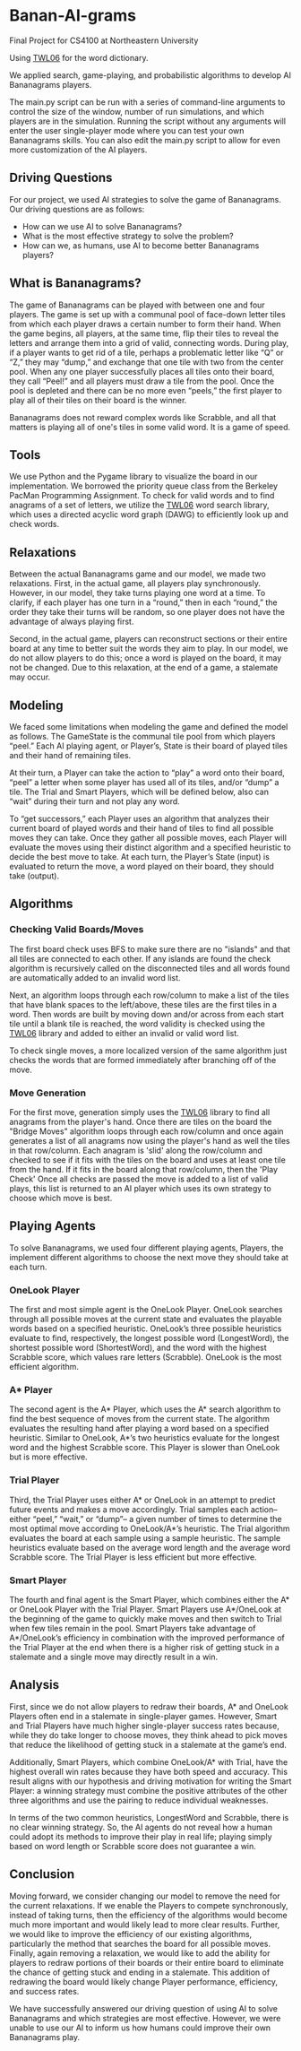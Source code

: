 # Banan-AI-grams

Final Project for CS4100 at Northeastern University

Using [TWL06](https://github.com/fogleman/TWL06) for the word dictionary.

We applied search, game-playing, and probabilistic algorithms to develop AI Bananagrams players. 

The main.py script can be run with a series of command-line arguments to control the size of the window, number of run simulations, and which players are in the simulation. Running the script without any arguments will enter the user single-player mode where you can test your own Bananagrams skills.
You can also edit the main.py script to allow for even more customization of the AI players.

## Driving Questions
For our project, we used AI strategies to solve the game of Bananagrams. Our driving questions are as follows: 
* How can we use AI to solve Bananagrams?
* What is the most effective strategy to solve the problem? 
* How can we, as humans, use AI to become better Bananagrams players? 

## What is Bananagrams? 

The game of Bananagrams can be played with between one and four players. The game is set up with a communal pool of face-down letter tiles from which each player draws a certain number to form their hand. When the game begins, all players, at the same time, flip their tiles to reveal the letters and arrange them into a grid of valid, connecting words. During play, if a player wants to get rid of a tile, perhaps a problematic letter like “Q” or “Z,” they may “dump,” and exchange that one tile with two from the center pool. When any one player successfully places all tiles onto their board, they call “Peel!” and all players must draw a tile from the pool. Once the pool is depleted and there can be no more even “peels,” the first player to play all of their tiles on their board is the winner. 

Bananagrams does not reward complex words like Scrabble, and all that matters is playing all of one's tiles in some valid word. It is a game of speed. 

## Tools 
We use Python and the Pygame library to visualize the board in our implementation. We borrowed the priority queue class from the Berkeley PacMan Programming Assignment. To check for valid words and to find anagrams of a set of letters, we utilize the [TWL06](https://github.com/fogleman/TWL06) word search library, which uses a directed acyclic word graph (DAWG) to efficiently look up and check words. 

## Relaxations 
Between the actual Bananagrams game and our model, we made two relaxations. 
First, in the actual game, all players play synchronously. However, in our model, they take turns playing one word at a time. To clarify, if each player has one turn in a “round,” then in each “round,” the order they take their turns will be random, so one player does not have the advantage of always playing first. 

Second, in the actual game, players can reconstruct sections or their entire board at any time to better suit the words they aim to play. In our model, we do not allow players to do this; once a word is played on the board, it may not be changed. Due to this relaxation, at the end of a game, a stalemate may occur.

## Modeling 
We faced some limitations when modeling the game and defined the model as follows. 
The GameState is the communal tile pool from which players “peel.” Each AI playing agent, or Player’s, State is their board of played tiles and their hand of remaining tiles. 

At their turn, a Player can take the action to “play” a word onto their board, “peel” a letter when some player has used all of its tiles, and/or “dump” a tile. The Trial and Smart Players, which will be defined below, also can “wait” during their turn and not play any word. 

To “get successors,” each Player uses an algorithm that analyzes their current board of played words and their hand of tiles to find all possible moves they can take. Once they gather all possible moves, each Player will evaluate the moves using their distinct algorithm and a specified heuristic to decide the best move to take. At each turn, the Player’s State (input) is evaluated to return the move, a word played on their board, they should take (output). 

## Algorithms

### Checking Valid Boards/Moves
The first board check uses BFS to make sure there are no "islands" and that all tiles are connected to each other. If any islands are found the check algorithm is recursively called on the disconnected tiles and all words found are automatically added to an invalid word list.

Next, an algorithm loops through each row/column to make a list of the tiles that have blank spaces to the left/above, these tiles are the first tiles in a word. Then words are built by moving down and/or across from each start tile until a blank tile is reached, the word validity is checked using the [TWL06](https://github.com/fogleman/TWL06) library and added to either an invalid or valid word list.

To check single moves, a more localized version of the same algorithm just checks the words that are formed immediately after branching off of the move.

### Move Generation
For the first move, generation simply uses the [TWL06](https://github.com/fogleman/TWL06) library to find all anagrams from the player's hand. Once there are tiles on the board the "Bridge Moves" algorithm loops through each row/column and once again generates a list of all anagrams now using the player's hand as well the tiles in that row/column. Each anagram is 'slid' along the row/column and checked to see if it fits with the tiles on the board and uses at least one tile from the hand. If it fits in the board along that row/column, then the 'Play Check' Once all checks are passed the move is added to a list of valid plays, this list is returned to an AI player which uses its own strategy to choose which move is best.

## Playing Agents
To solve Bananagrams, we used four different playing agents, Players, the implement different algorithms to choose the next move they should take at each turn. 

### OneLook Player
The first and most simple agent is the OneLook Player. OneLook searches through all possible moves at the current state and evaluates the playable words based on a specified heuristic. OneLook’s three possible heuristics evaluate to find, respectively, the longest possible word (LongestWord), the shortest possible word (ShortestWord), and the word with the highest Scrabble score, which values rare letters (Scrabble). OneLook is the most efficient algorithm. 

### A* Player
The second agent is the A* Player, which uses the A* search algorithm to find the best sequence of moves from the current state. The algorithm evaluates the resulting hand after playing a word based on a specified heuristic. Similar to OneLook, A*’s two heuristics evaluate for the longest word and the highest Scrabble score. This Player is slower than OneLook but is more effective. 

### Trial Player
Third, the Trial Player uses either A* or OneLook in an attempt to predict future events and makes a move accordingly. Trial samples each action– either “peel,” “wait,” or “dump”– a given number of times to determine the most optimal move according to OneLook/A*’s heuristic. The Trial algorithm evaluates the board at each sample using a sample heuristic. The sample heuristics evaluate based on the average word length and the average word Scrabble score. The Trial Player is less efficient but more effective. 

### Smart Player
The fourth and final agent is the Smart Player, which combines either the A* or OneLook Player with the Trial Player. Smart Players use A*/OneLook at the beginning of the game to quickly make moves and then switch to Trial when few tiles remain in the pool. Smart Players take advantage of A*/OneLook’s efficiency in combination with the improved performance of the Trial Player at the end when there is a higher risk of getting stuck in a stalemate and a single move may directly result in a win. 

## Analysis 
First, since we do not allow players to redraw their boards, A* and OneLook Players often end in a stalemate in single-player games. However, Smart and Trial Players have much higher single-player success rates because, while they do take longer to choose moves, they think ahead to pick moves that reduce the likelihood of getting stuck in a stalemate at the game’s end. 

Additionally, Smart Players, which combine OneLook/A* with Trial, have the highest overall win rates because they have both speed and accuracy. This result aligns with our hypothesis and driving motivation for writing the Smart Player: a winning strategy must combine the positive attributes of the other three algorithms and use the pairing to reduce individual weaknesses. 

In terms of the two common heuristics, LongestWord and Scrabble, there is no clear winning strategy. So, the AI agents do not reveal how a human could adopt its methods to improve their play in real life; playing simply based on word length or Scrabble score does not guarantee a win. 

## Conclusion
Moving forward, we consider changing our model to remove the need for the current relaxations. If we enable the Players to compete synchronously, instead of taking turns, then the efficiency of the algorithms would become much more important and would likely lead to more clear results. Further, we would like to improve the efficiency of our existing algorithms, particularly the method that searches the board for all possible moves. Finally, again removing a relaxation, we would like to add the ability for players to redraw portions of their boards or their entire board to eliminate the chance of getting stuck and ending in a stalemate. This addition of redrawing the board would likely change Player performance, efficiency, and success rates. 

We have successfully answered our driving question of using AI to solve Bananagrams and which strategies are most effective. However, we were unable to use our AI to inform us how humans could improve their own Bananagrams play. 
